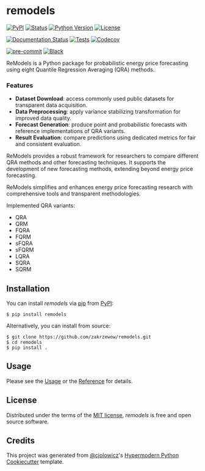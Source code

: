 # remodels

[![PyPI](https://img.shields.io/pypi/v/remodels.svg)][pypi_]
[![Status](https://img.shields.io/pypi/status/remodels.svg)][status]
[![Python Version](https://img.shields.io/pypi/pyversions/remodels)][python version]
[![License](https://img.shields.io/pypi/l/remodels)][license]

[![Documentation Status](https://readthedocs.org/projects/remodels/badge/?version=latest)][read the docs]
[![Tests](https://github.com/zakrzewow/remodels/workflows/Tests/badge.svg)][tests]
[![Codecov](https://codecov.io/gh/zakrzewow/remodels/branch/main/graph/badge.svg)][codecov]

[![pre-commit](https://img.shields.io/badge/pre--commit-enabled-brightgreen?logo=pre-commit&logoColor=white)][pre-commit]
[![Black](https://img.shields.io/badge/code%20style-black-000000.svg)][black]

[pypi_]: https://pypi.org/project/remodels/
[status]: https://pypi.org/project/remodels/
[python version]: https://pypi.org/project/remodels
[read the docs]: https://remodels.readthedocs.io/en/latest/
[tests]: https://github.com/zakrzewow/remodels/actions?workflow=Tests
[codecov]: https://app.codecov.io/gh/zakrzewow/remodels
[pre-commit]: https://github.com/pre-commit/pre-commit
[black]: https://github.com/psf/black

ReModels is a Python package for probabilistic energy price forecasting using eight Quantile Regression Averaging (QRA) methods.

### Features

- **Dataset Download**: access commonly used public datasets for transparent data acquisition.
- **Data Preprocessing**: apply variance stabilizing transformation for improved data quality.
- **Forecast Generation**: produce point and probabilistic forecasts with reference implementations of QRA variants.
- **Result Evaluation**: compare predictions using dedicated metrics for fair and consistent evaluation.

ReModels provides a robust framework for researchers to compare different QRA methods and other forecasting techniques. It supports the development of new forecasting methods, extending beyond energy price forecasting.

ReModels simplifies and enhances energy price forecasting research with comprehensive tools and transparent methodologies.

Implemented QRA variants:

- QRA
- QRM
- FQRA
- FQRM
- sFQRA
- sFQRM
- LQRA
- SQRA
- SQRM

## Installation

You can install _remodels_ via [pip] from [PyPI]:

```console
$ pip install remodels
```

Alternatively, you can install from source:

```console
$ git clone https://github.com/zakrzewow/remodels.git
$ cd remodels
$ pip install .
```

## Usage

Please see the [Usage] or the [Reference] for details.

## License

Distributed under the terms of the [MIT license][license],
_remodels_ is free and open source software.

## Credits

This project was generated from [@cjolowicz]'s [Hypermodern Python Cookiecutter] template.

[@cjolowicz]: https://github.com/cjolowicz
[pypi]: https://pypi.org/project/remodels/
[hypermodern python cookiecutter]: https://github.com/cjolowicz/cookiecutter-hypermodern-python
[pip]: https://pip.pypa.io/

<!-- github-only -->

[license]: https://github.com/zakrzewow/remodels/blob/main/LICENSE
[usage]: https://remodels.readthedocs.io/en/latest/usage.html
[reference]: https://remodels.readthedocs.io/en/latest/reference.html
